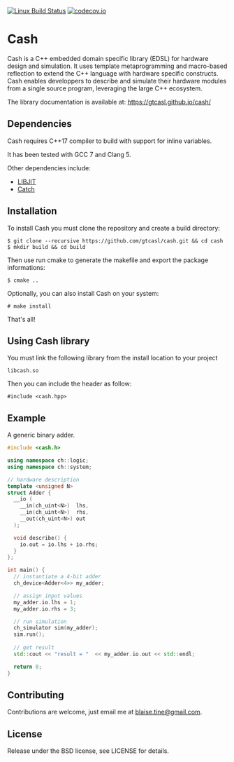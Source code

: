 [![Linux Build Status](https://travis-ci.org/gtcasl/cash.png?branch=master)](https://travis-ci.org/gtcasl/cash) 
[![codecov.io](http://codecov.io/github/gtcasl/cash/coverage.svg?branch=master)](http://codecov.io/github/gtcasl/cash?branch=master)

# Cash

Cash is a C++ embedded domain specific library (EDSL) for hardware design and simulation. It uses template metaprogramming and macro-based reflection to extend the C++ language with hardware specific constructs. Cash enables developpers to describe and simulate their hardware modules from a single source program, leveraging the large C++ ecosystem.

The library documentation is available at:
https://gtcasl.github.io/cash/

Dependencies
------------
Cash requires C++17 compiler to build with support for inline variables.

It has been tested with GCC 7 and Clang 5.

Other dependencies include:
  - [LIBJIT](https://www.gnu.org/software/libjit)
  - [Catch](https://github.com/catchorg/Catch2)

Installation
------------
To install Cash you must clone the repository and create a build directory:

    $ git clone --recursive https://github.com/gtcasl/cash.git && cd cash
    $ mkdir build && cd build

Then use run cmake to generate the makefile and export the package informations:

    $ cmake ..

Optionally, you can also install Cash on your system:

    # make install
    
That's all!

Using Cash library
------------------
You must link the following library from the install location to your project

    libcash.so

Then you can include the header as follow:

    #include <cash.hpp>

Example
-------
A generic binary adder.

```C++
#include <cash.h>

using namespace ch::logic;
using namespace ch::system;

// hardware description
template <unsigned N>
struct Adder {
  __io (
    __in(ch_uint<N>)  lhs,
    __in(ch_uint<N>)  rhs,
    __out(ch_uint<N>) out
  );

  void describe() {
    io.out = io.lhs + io.rhs;
  }
};

int main() {
  // instantiate a 4-bit adder
  ch_device<Adder<4>> my_adder;

  // assign input values
  my_adder.io.lhs = 1;
  my_adder.io.rhs = 3;

  // run simulation
  ch_simulator sim(my_adder);
  sim.run();
  
  // get result
  std::cout << "result = "  << my_adder.io.out << std::endl;

  return 0;
}
```
Contributing
------------
Contributions are welcome, just email me at blaise.tine@gmail.com.

License
-------
Release under the BSD license, see LICENSE for details.
